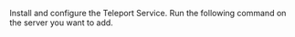 
Install and configure the Teleport Service.
Run the following command on the server you want to add.
